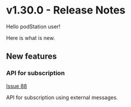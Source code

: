 # v1.30.0 - Release Notes

Hello podStation user!

Here is what is new.

## New features

### API for subscription

[Issue 88](https://github.com/podStation/podStation/issues/88)

API for subscription using external messages.